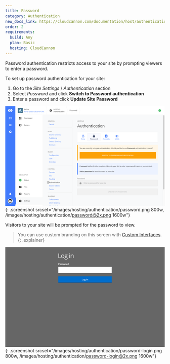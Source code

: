 ```yaml
---
title: Password
category: Authentication
new_docs_link: https://cloudcannon.com/documentation/host/authentication/password/
order: 2
requirements:
  build: Any
  plan: Basic
  hosting: CloudCannon
---
```


Password authentication restricts access to your site by prompting viewers to enter a password.

To set up password authentication for your site:

1. Go to the *Site Settings* / *Authentication* section
2. Select *Password* and click **Switch to Password authentication**
3. Enter a password and click **Update Site Password**

![Password authentication](/images/hosting/authentication/password.png){: .screenshot srcset="/images/hosting/authentication/password.png 800w, /images/hosting/authentication/password@2x.png 1600w"}

Visitors to your site will be prompted for the password to view.

> You can use custom branding on this screen with [Custom Interfaces](/hosting/authentication/custom-interfaces/).
{: .explainer}

![Password login](/images/hosting/authentication/password-login.png){: .screenshot srcset="/images/hosting/authentication/password-login.png 800w, /images/hosting/authentication/password-login@2x.png 1600w"}